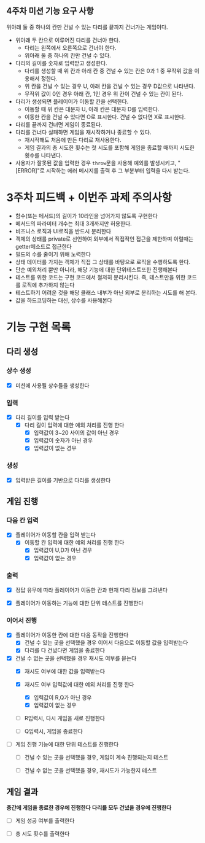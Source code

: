 ## 4주차 미션 기능 요구 사항

위아래 둘 중 하나의 칸만 건널 수 있는 다리를 끝까지 건너가는 게임이다.

- 위아래 두 칸으로 이루어진 다리를 건너야 한다.
  - 다리는 왼쪽에서 오른쪽으로 건너야 한다.
  - 위아래 둘 중 하나의 칸만 건널 수 있다.
- 다리의 길이를 숫자로 입력받고 생성한다.
  - 다리를 생성할 때 위 칸과 아래 칸 중 건널 수 있는 칸은 0과 1 중 무작위 값을 이용해서 정한다.
  - 위 칸을 건널 수 있는 경우 U, 아래 칸을 건널 수 있는 경우 D값으로 나타낸다.
  - 무작위 값이 0인 경우 아래 칸, 1인 경우 위 칸이 건널 수 있는 칸이 된다.
- 다리가 생성되면 플레이어가 이동할 칸을 선택한다.
  - 이동할 때 위 칸은 대문자 U, 아래 칸은 대문자 D를 입력한다.
  - 이동한 칸을 건널 수 있다면 O로 표시한다. 건널 수 없다면 X로 표시한다.
- 다리를 끝까지 건너면 게임이 종료된다.
- 다리를 건너다 실패하면 게임을 재시작하거나 종료할 수 있다.
  - 재시작해도 처음에 만든 다리로 재사용한다.
  - 게임 결과의 총 시도한 횟수는 첫 시도를 포함해 게임을 종료할 때까지 시도한 횟수를 나타낸다.
- 사용자가 잘못된 값을 입력한 경우 `throw`문을 사용해 예외를 발생시키고, "[ERROR]"로 시작하는 에러 메시지를 출력 후 그 부분부터 입력을 다시 받는다.


# 3주차 피드백 + 이번주 과제 주의사항
- 함수(또는 메서드)의 길이가 10라인을 넘어가지 않도록 구현한다
- 메서드의 파라미터 개수는 최대 3개까지만 허용한다.
- 비즈니스 로직과 UI로직을 반드시 분리한다
- 객체의 상태를  private로 선언하여 외부에서 직접적인 접근을 제한하며 이럴때는 getter메소드로 접근한다
- 필드의 수를 줄이기 위해 노력한다
- 상태 데이터를 가지는 객체가 직접 그 상태를 바탕으로 로직을 수행하도록 한다.
- 단순 예외처리 뿐만 아니라, 해당 기능에 대한 단위테스트또한 진행해본다
- 테스트를 위한 코드는 구현 코드에서 철저히 분리시킨다. 즉, 테스트만을 위한 코드를 로직에 추가하지 않는다
-  테스트하기 어려운 것을 해당 클래스 내부가 아닌 외부로 분리하는 시도를 해 본다.
- 값을 하드코딩하는 대신, 상수를 사용해본다


# 기능 구현 목록


## 다리 생성


### 상수 생성

- [x] 미션에 사용될 상수들을 생성한다

### 입력

- [x] 다리 길이를 입력 받는다
    - [x] 다리 길이 입력에 대한 예외 처리를 진행 한다
        - [x] 입력값이 3~20 사이의 값이 아닌 경우
        - [x] 입력값이 숫자가 아닌 경우
        - [x] 입력값이 없는 경우

### 생성

- [x] 입력받은 길이를 기반으로 다리를 생성한다


## 게임 진행

### 다음 칸 입력

- [x] 플레이어가 이동할 칸을 입력 받는다
    - [x] 이동할 칸 입력에 대한 예외 처리를 진행 한다
        - [x] 입력값이 U,D가 아닌 경우
        - [x] 입력값이 없는 경우

### 출력

- [x] 정답 유무에 따라 플레이어가 이동한 칸과 현재 다리 정보를 그려낸다

- [x] 플레이어가 이동하는 기능에 대한 단위 테스트를 진행한다



### 이어서 진행 

- [x] 플레이어가 이동한 칸에 대한 다음 동작을 진행한다
    - [x] 건널 수 있는 곳을 선택했을 경우 이어서 다음으로 이동할 값을 입력받는다
    - [x] 다리를 다 건넜다면 게임을 종료한다

- [x] 건널 수 없는 곳을 선택했을 경우 재시도 여부를 묻는다
  - [x] 재시도 여부에 대한 값을 입력받는다
  - [x] 재시도 여부 입력값에 대한 예외 처리를 진행 한다
    - [x] 입력값이 R,Q가 아닌 경우
    - [x] 입력값이 없는 경우
  - [ ] R입력시, 다시 게임을 새로 진행한다
  - [ ] Q입력시, 게임을 종료한다


- [ ] 게임 진행 기능에 대한 단위 테스트를 진행한다
  - [ ] 건널 수 있는 곳을 선택했을 경우, 게임이 계속 진행되는지 테스트
  - [ ] 건널 수 없는 곳을 선택했을 경우, 재시도가 가능한지 테스트


## 게임 결과
<b>중간에 게임을 종료한 경우에 진행한다</b>
<b>다리를 모두 건넜을 경우에 진행한다</b>
- [ ] 게임 성공 여부를 출력한다
- [ ] 총 시도 횟수를 출력한다



